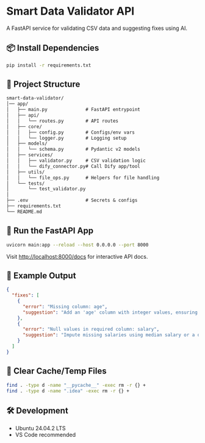 # Smart Data Validator API

A FastAPI service for validating CSV data and suggesting fixes using AI.

## 📦 Install Dependencies
```bash
pip install -r requirements.txt
```

## 📂 Project Structure
```markdown
smart-data-validator/
│── app/
│   ├── main.py              # FastAPI entrypoint
│   ├── api/
│   │   └── routes.py        # API routes
│   ├── core/
│   │   ├── config.py        # Configs/env vars
│   │   └── logger.py        # Logging setup
│   ├── models/
│   │   └── schema.py        # Pydantic v2 models
│   ├── services/
│   │   ├── validator.py     # CSV validation logic
│   │   └── dify_connector.py# Call Dify app/tool
│   ├── utils/
│   │   └── file_ops.py      # Helpers for file handling
│   └── tests/
│       └── test_validator.py
│
├── .env                     # Secrets & configs
├── requirements.txt
└── README.md
```

## 🚀 Run the FastAPI App
```bash
uvicorn main:app --reload --host 0.0.0.0 --port 8000
```
Visit [http://localhost:8000/docs](http://localhost:8000/docs) for interactive API docs.

## 📝 Example Output
```json
{
  "fixes": [
    {
      "error": "Missing column: age",
      "suggestion": "Add an 'age' column with integer values, ensuring no nulls."
    },
    {
      "error": "Null values in required column: salary",
      "suggestion": "Impute missing salaries using median salary or a default value."
    }
  ]
}
```

## 🧹 Clear Cache/Temp Files
```bash
find . -type d -name "__pycache__" -exec rm -r {} +
find . -type d -name ".idea" -exec rm -r {} +
```

## 🛠️ Development
- Ubuntu 24.04.2 LTS
- VS Code recommended

